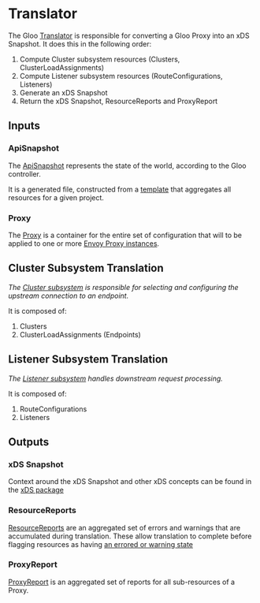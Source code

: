# Translator

The Gloo [Translator](./translator.go) is responsible for converting a Gloo Proxy into an xDS Snapshot. It does this in the following order:

1. Compute Cluster subsystem resources (Clusters, ClusterLoadAssignments)
1. Compute Listener subsystem resources (RouteConfigurations, Listeners)
1. Generate an xDS Snapshot
1. Return the xDS Snapshot, ResourceReports and ProxyReport

## Inputs

### ApiSnapshot

The [ApiSnapshot](https://github.com/solo-io/gloo/blob/bc380b36d42fdad7c83ab8dc4f055258b326aeac/projects/gloo/pkg/api/v1/gloosnapshot/api_snapshot.sk.go#L22) represents the state of the world, according to the Gloo controller.

It is a generated file, constructed from a [template](https://github.com/solo-io/solo-kit/blob/97bd7c2c67420a6d99bb96f220f2e1a04c6d8a0d/pkg/code-generator/codegen/templates/snapshot_template.go) that aggregates all resources for a given project.

### Proxy

The [Proxy](https://github.com/solo-io/gloo/blob/bc380b36d42fdad7c83ab8dc4f055258b326aeac/projects/gloo/api/v1/proxy.proto#L42) is a container for the entire set of configuration that will to be applied to one or more [Envoy Proxy instances](https://github.com/solo-io/gloo/tree/master/projects/envoyinit).

## Cluster Subsystem Translation

*The [Cluster subsystem](https://www.envoyproxy.io/docs/envoy/latest/intro/life_of_a_request.html?#high-level-architecture) is responsible for selecting and configuring the upstream connection to an endpoint.*

It is composed of:
1. Clusters
1. ClusterLoadAssignments (Endpoints)

## Listener Subsystem Translation

*The [Listener subsystem](https://www.envoyproxy.io/docs/envoy/latest/intro/life_of_a_request.html?#high-level-architecture) handles downstream request processing.*

It is composed of:
1. RouteConfigurations
1. Listeners

## Outputs

### xDS Snapshot

Context around the xDS Snapshot and other xDS concepts can be found in the [xDS package](../xds)

### ResourceReports

[ResourceReports](https://github.com/solo-io/solo-kit/blob/97bd7c2c67420a6d99bb96f220f2e1a04c6d8a0d/pkg/api/v2/reporter/reporter.go#L24) are an aggregated set of errors and warnings that are accumulated during translation. These allow translation to complete before flagging resources as having [an errored or warning state](https://docs.solo.io/gloo-edge/latest/guides/traffic_management/configuration_validation/#warnings-and-errors)

### ProxyReport

[ProxyReport](https://github.com/solo-io/gloo/blob/1f457f4ef5f32aedabc58ef164aeea92acbf481e/projects/gloo/pkg/api/grpc/validation/gloo_validation.pb.go#L837) is an aggregated set of reports for all sub-resources of a Proxy.